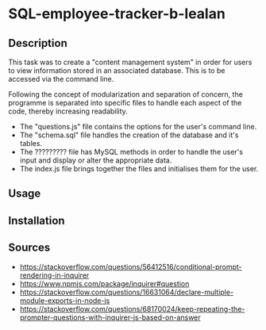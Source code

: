 # SQL-employee-tracker-b-lealan

## Description

This task was to create a "content management system" in order for users to view information stored in an associated database. This is to be accessed via the command line.

Following the concept of modularization and separation of concern, the programme is separated into specific files to handle each aspect of the code, thereby increasing readability. 
- The "questions.js" file contains the options for the user's command line.
- The "schema.sql" file handles the creation of the database and it's tables.
- The ????????? file has MySQL methods in order to handle the user's input and display or alter the appropriate data.
- The index.js file brings together the files and initialises them for the user. 


## Usage

## Installation

## Sources
- https://stackoverflow.com/questions/56412516/conditional-prompt-rendering-in-inquirer
- https://www.npmjs.com/package/inquirer#question
- https://stackoverflow.com/questions/16631064/declare-multiple-module-exports-in-node-js
- https://stackoverflow.com/questions/68170024/keep-repeating-the-prompter-questions-with-inquirer-js-based-on-answer